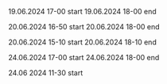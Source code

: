 19.06.2024 17-00 start
19.06.2024 18-00 end

20.06.2024 16-50 start
20.06.2024 18-00 end

20.06.2024 15-10 start
20.06.2024 18-10 end

24.06.2024 17-00 start
24.06.2024 18-00 end

24.06 2024 11-30 start
